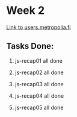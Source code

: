 # Week 2

[Link to users.metropolia.fi](https://users.metropolia.fi/~jafarj/wsk/week2/assignments/)

## Tasks Done:

1. js-recap01 all done

2. js-recap02 all done

3. js-recap03 all done

4. js-recap04 all done

5. js-recap05 all done

